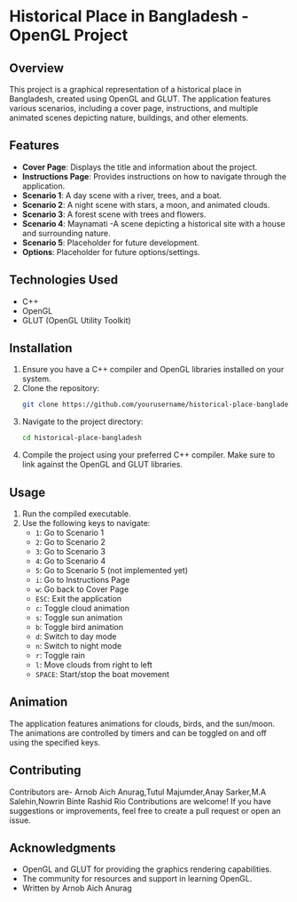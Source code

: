 # Historical Place in Bangladesh - OpenGL Project

## Overview
This project is a graphical representation of a historical place in Bangladesh, created using OpenGL and GLUT. The application features various scenarios, including a cover page, instructions, and multiple animated scenes depicting nature, buildings, and other elements.

## Features
- **Cover Page**: Displays the title and information about the project.
- **Instructions Page**: Provides instructions on how to navigate through the application.
- **Scenario 1**: A day scene with a river, trees, and a boat.
- **Scenario 2**: A night scene with stars, a moon, and animated clouds.
- **Scenario 3**: A forest scene with trees and flowers.
- **Scenario 4**: Maynamati -A scene depicting a historical site with a house and surrounding nature.
- **Scenario 5**: Placeholder for future development.
- **Options**: Placeholder for future options/settings.

## Technologies Used
- C++
- OpenGL
- GLUT (OpenGL Utility Toolkit)

## Installation
1. Ensure you have a C++ compiler and OpenGL libraries installed on your system.
2. Clone the repository:
   ```bash
   git clone https://github.com/yourusername/historical-place-bangladesh.git
   ```
3. Navigate to the project directory:
   ```bash
   cd historical-place-bangladesh
   ```
4. Compile the project using your preferred C++ compiler. Make sure to link against the OpenGL and GLUT libraries.

## Usage
1. Run the compiled executable.
2. Use the following keys to navigate:
   - `1`: Go to Scenario 1
   - `2`: Go to Scenario 2
   - `3`: Go to Scenario 3
   - `4`: Go to Scenario 4
   - `5`: Go to Scenario 5 (not implemented yet)
   - `i`: Go to Instructions Page
   - `w`: Go back to Cover Page
   - `ESC`: Exit the application
   - `c`: Toggle cloud animation
   - `s`: Toggle sun animation
   - `b`: Toggle bird animation
   - `d`: Switch to day mode
   - `n`: Switch to night mode
   - `r`: Toggle rain
   - `l`: Move clouds from right to left
   - `SPACE`: Start/stop the boat movement

## Animation
The application features animations for clouds, birds, and the sun/moon. The animations are controlled by timers and can be toggled on and off using the specified keys.

## Contributing
Contributors are- Arnob Aich Anurag,Tutul Majumder,Anay Sarker,M.A Salehin,Nowrin Binte Rashid Rio
Contributions are welcome! If you have suggestions or improvements, feel free to create a pull request or open an issue.


## Acknowledgments
- OpenGL and GLUT for providing the graphics rendering capabilities.
- The community for resources and support in learning OpenGL.
- Written by Arnob Aich Anurag
